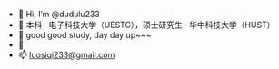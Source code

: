 - 👋 Hi, I’m @dudulu233
- 👀 本科 · 电子科技大学（UESTC），硕士研究生 · 华中科技大学（HUST）
- 🌱 good good study, day day up~~~
- 💞️ 
- 📫 luosiqi233@gmail.com
<!---
dudulu233/dudulu233 is a ✨ special ✨ repository because its `README.md` (this file) appears on your GitHub profile.
You can click the Preview link to take a look at your changes.
--->
